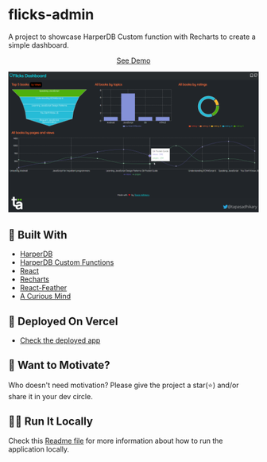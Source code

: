 # flicks-admin
A project to showcase HarperDB Custom function with Recharts to create a simple dashboard.

<p align="center">
    <a href="https://flicks-admin.vercel.app/" target="_blank"> See Demo</a>
</p>

<p align="center">
    <img src="app/public/Twitter.png" alt="twitter" />
</p>

## 🍔 Built With
- [HarperDB](https://harperdb.io/)
- [HarperDB Custom Functions](https://harperdb.io/docs/custom-functions/)
- [React](https://reactjs.org/)
- [Recharts](https://recharts.org/en-US/)
- [React-Feather](https://www.npmjs.com/package/react-feather)
- [A Curious Mind](https://tapasadhikary.com)

## 🚀 Deployed On Vercel
- [Check the deployed app](https://flicks-admin.vercel.app/)

## 🤲 Want to Motivate?
Who doesn't need motivation? Please give the project a star(⭐) and/or share it in your dev circle.

## 🏃‍♀️ Run It Locally
Check this [Readme file](app/README.md) for more information about how to run the application locally.


